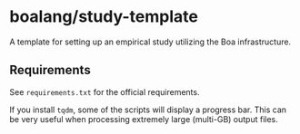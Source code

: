 # boalang/study-template

A template for setting up an empirical study utilizing the Boa infrastructure.

## Requirements

See `requirements.txt` for the official requirements.

If you install `tqdm`, some of the scripts will display a progress bar.  This
can be very useful when processing extremely large (multi-GB) output files.
